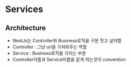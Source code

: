 # Services

## Architecture

- NestJs는 Controller와 Business로직을 구분 짓고 싶어함
- Controller : 그냥 url을 가져와주는 역할
- Service : Business로직을 가지는 부분
- Controller이름과 Service이름을 같게 하는것이 convention